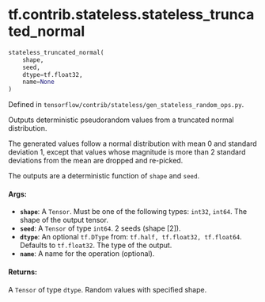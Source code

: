 <div itemscope itemtype="http://developers.google.com/ReferenceObject">
<meta itemprop="name" content="tf.contrib.stateless.stateless_truncated_normal" />
</div>

# tf.contrib.stateless.stateless_truncated_normal

``` python
stateless_truncated_normal(
    shape,
    seed,
    dtype=tf.float32,
    name=None
)
```



Defined in `tensorflow/contrib/stateless/gen_stateless_random_ops.py`.

Outputs deterministic pseudorandom values from a truncated normal distribution.

The generated values follow a normal distribution with mean 0 and standard
deviation 1, except that values whose magnitude is more than 2 standard
deviations from the mean are dropped and re-picked.

The outputs are a deterministic function of `shape` and `seed`.

#### Args:

* <b>`shape`</b>: A `Tensor`. Must be one of the following types: `int32`, `int64`.
    The shape of the output tensor.
* <b>`seed`</b>: A `Tensor` of type `int64`. 2 seeds (shape [2]).
* <b>`dtype`</b>: An optional `tf.DType` from: `tf.half, tf.float32, tf.float64`. Defaults to `tf.float32`.
    The type of the output.
* <b>`name`</b>: A name for the operation (optional).


#### Returns:

A `Tensor` of type `dtype`. Random values with specified shape.